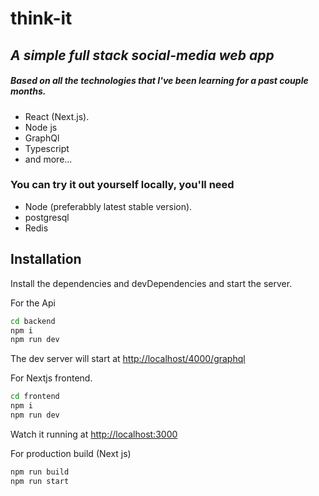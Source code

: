 # think-it

## _A simple full stack social-media web app_

##### Based on all the technologies that I've been learning for a past couple months.

-   React (Next.js).
-   Node js
-   GraphQl
-   Typescript
-   and more...

### You can try it out yourself locally, you'll need

-   Node (preferabbly latest stable version).
-   postgresql
-   Redis

## Installation

Install the dependencies and devDependencies and start the server.

For the Api

```sh
cd backend
npm i
npm run dev
```

The dev server will start at [http://localhost/4000/graphql](http://localhost/4000/graphql)

For Nextjs frontend.

```sh
cd frontend
npm i
npm run dev
```

Watch it running at [http://localhost:3000](http://localhost:3000)

For production build (Next js)

```sh
npm run build
npm run start
```
